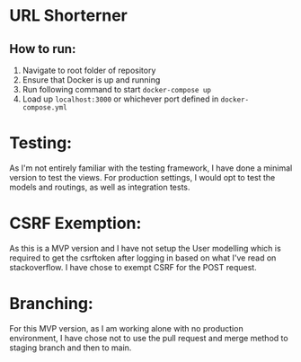 # URL Shorterner

## How to run:

1. Navigate to root folder of repository
2. Ensure that Docker is up and running
3. Run following command to start `docker-compose up`
4. Load up `localhost:3000` or whichever port defined in `docker-compose.yml`

# Testing:

As I'm not entirely familiar with the testing framework, I have done a minimal version to test the views. For production settings, I would opt to test the models and routings, as well as integration tests.

# CSRF Exemption:

As this is a MVP version and I have not setup the User modelling which is required to get the csrftoken after logging in based on what I've read on stackoverflow. I have chose to exempt CSRF for the POST request.

# Branching:

For this MVP version, as I am working alone with no production environment, I have chose not to use the pull request and merge method to staging branch and then to main.
